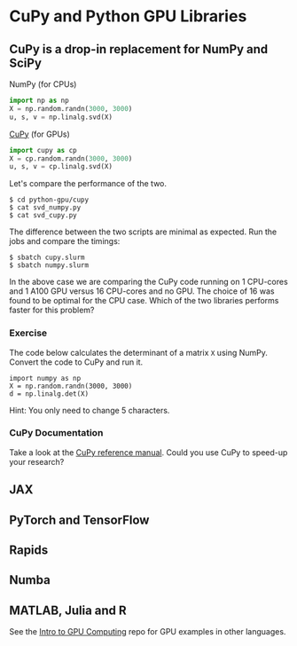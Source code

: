 # CuPy and Python GPU Libraries

## CuPy is a drop-in replacement for NumPy and SciPy

NumPy (for CPUs)

```python
import np as np
X = np.random.randn(3000, 3000)
u, s, v = np.linalg.svd(X)
```

[CuPy](https://docs.cupy.dev/en/stable/index.html) (for GPUs)

```python
import cupy as cp
X = cp.random.randn(3000, 3000)
u, s, v = cp.linalg.svd(X)
```

Let's compare the performance of the two.

```
$ cd python-gpu/cupy
$ cat svd_numpy.py
$ cat svd_cupy.py
```

The difference between the two scripts are minimal as expected. Run the jobs and compare the timings:

```
$ sbatch cupy.slurm
$ sbatch numpy.slurm
```

In the above case we are comparing the CuPy code running on 1 CPU-cores and 1 A100 GPU versus 16 CPU-cores and no GPU. The choice of 16 was found to be optimal for the CPU case. Which of the two libraries performs faster for this problem?

### Exercise

The code below calculates the determinant of a matrix `X` using NumPy. Convert the code to CuPy and run it.

```
import numpy as np
X = np.random.randn(3000, 3000)
d = np.linalg.det(X)
```

Hint: You only need to change 5 characters.

### CuPy Documentation

Take a look at the [CuPy reference manual](https://docs.cupy.dev/en/stable/reference/index.html). Could you use CuPy to speed-up your research?

## JAX


## PyTorch and TensorFlow


## Rapids


## Numba


## MATLAB, Julia and R

See the [Intro to GPU Computing](https://github.com/PrincetonUniversity/gpu_programming_intro) repo for GPU examples in other languages.
